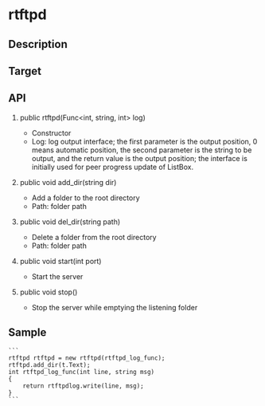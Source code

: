 # rtftpd

## Description

## Target

## API
1. public rtftpd(Func<int, string, int> log)  
    - Constructor
    - Log: log output interface; the first parameter is the output position, 0 means automatic position, the second parameter is the string to be output, and the return value is the output position; the interface is initially used for peer progress update of ListBox.

2. public void add_dir(string dir)  
    - Add a folder to the root directory
    - Path: folder path

3. public void del_dir(string path)  
    - Delete a folder from the root directory
    - Path: folder path

4. public void start(int port)  
    - Start the server

5. public void stop()  
    - Stop the server while emptying the listening folder

## Sample
    ```
    rtftpd rtftpd = new rtftpd(rtftpd_log_func);
    rtftpd.add_dir(t.Text);
    int rtftpd_log_func(int line, string msg)
    {
        return rtftpdlog.write(line, msg);
    }
    ```